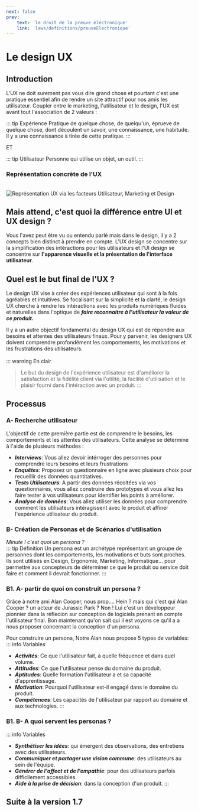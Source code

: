 ```yaml
---
next: false
prev: 
    text: 'le droit de la preuve éléctronique'
    link: 'laws/definitions/preuveElectronique'
---
```


# Le design UX
## Introduction
L'UX ne doit surement pas vous dire grand chose et pourtant c'est une pratique essentiel afin de rendre un site attractif pour 
nos amis les utilisateur. Coupler entre le marketing, l'utilisateur et le design, l'UX est avant tout l'association de 2 valeurs : 

::: tip Expérience
Pratique de quelque chose, de quelqu'un, éprueve de quelque chose, dont découlent un savoir, une connaissance, une habitude. Il y a une connaissance 
à tirée de cette pratique.
:::

ET 

::: tip Utilisateur
Personne qui utilise un objet, un outil.
:::
### Représentation concrète de l'UX
<br>
<img src="https://media.discordapp.net/attachments/1130139700510867587/1313992241802383401/ux_ui.png?ex=67522623&is=6750d4a3&hm=3ef92b167f3c928d682c80c6430963e513b98d07beda7c611290428be0cb4fb1&=&format=webp&quality=lossless" alt="Représentation UX via les facteurs Utilisateur, Marketing et Design">

## Mais attend, c'est quoi la différence entre UI et UX design ?
Vous l'avez peut être vu ou entendu parlé mais dans le design, il y a 2 concepts bien distinct à prendre en compte. L'UX design se concentre sur la simplification des intéractions pour les utilisateurs et l'UI design se concentre sur **l'apparence visuelle et la présentation de l'interface utilisateur**.

## Quel est le but final de l'UX ?
Le design UX vise à créer des expériences utilisateur qui sont à la fois agréables et intuitives. Se focalisant sur la simplicité
et la clarté, le design UX cherche à rendre les intéractions avec les produits numériques fluides et naturelles dans l'optique de ***faire reconnaitre à l'utilisateur la valeur de ce produit.***

Il y a un autre objectif fondamental du design UX qui est de répondre aux besoins et attentes des utilisateurs finaux.
Pour y parvenir, les designers UX doivent comprendre profondément les comportements, les motivations et les frustrations des utilisateurs.
<br><br>
::: warning En clair
> Le but du design de l'expérience utilisateur est d'améliorer la satisfaction et la fidélité client via l'utilité, la facilité d'utilisation et le plaisir fourni dans l'intéraction avec un produit.
:::

## Processus
### A- Recherche utilisateur
L'objectif de cette première partie est de comprendre le besoins, les comportements et les attentes des utilisateurs. Cette analyse se détermine à l'aide de plusieurs méthodes :

- ***Interviews***: Vous allez devoir intérroger des personnes pour comprendre leurs besoins et leurs frustrations
- ***Enquêtes***: Proposez un questionnaire en ligne avec plusieurs choix pour recueillir des données quantitatives.
- ***Tests Utilisateurs***: A partir des données récoltées via vos questionnaires, vous allez construire des prototypes et vous allez les faire tester à vos utilisateurs pour identifier les points à améliorer.
- ***Analyse de données***: Vous allez utiliser les données pour comprendre comment les utilisateurs intéragissent avec le produit et affiner l'expérience utilisateur du produit.

### B- Création de Personas et de Scénarios d'utilisation
*Minute ! c'est quoi un persona ?*<br>
::: tip Définition
Un persona est un archétype représentant un groupe de personnes dont les comportements, les motivations et buts sont proches.
Ils sont utilisés en Design, Ergonomie, Marketing, Informatique... pour permettre aux concepteurs de déterminer ce que le produit ou service doit faire et comment il devrait fonctionner.
:::

### B1. A- partir de quoi on construit un persona ?
Grâce à notre ami Alan Cooper, nous prop.... Hein ? mais qui c'est qui Alan Cooper ? un acteur de Jurassic Park ? Non ! Lui c'est un développeur pionnier dans la réflecion sur conception de logiciels prenant en compte l'utilisateur final.
Bon maintenant qu'on sait qui il est voyons ce qu'il a a nous proposer concernant la conception d'un persona.

Pour construire un persona, Notre Alan nous propose 5 types de variables:
::: info Variables
- ***Activités***: Ce que l'utilisateur fait, à quelle fréquence et dans quel volume.
- ***Attitudes***: Ce que l'utilisateur pense du domaine du produit.
- ***Aptitudes***: Quelle formation l'utilisateur a et sa capacité d'apprentissage.
- ***Motivation***: Pourquoi l'utilisateur est-il engagé dans le domaine du produit.
- ***Compétences***: Les capacités de l'utilisateur par rapport au domaine et aux technologies.
:::

### B1. B- A quoi servent les personas ?
::: info Variables
- ***Synthétiser les idées***: qui émergent des observations, des entretiens avec des utilisateurs.
- ***Communiquer et partager une vision commune***: des utilisateurs au sein de l'équipe.
- ***Générer de l'affect et de l'empathie***: pour des utilisateurs parfois difficilement accessibles.
- ***Aide à la prise de décision***: dans la conception d'un produit.
:::

## Suite à la version 1.7
